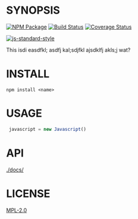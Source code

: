 # SYNOPSIS 
[![NPM Package](https://img.shields.io/npm/v/<modeule-name>.svg?style=flat-square)](https://www.npmjs.org/package/<module-name>)
[![Build Status](https://img.shields.io/travis/<gh-user>/<repo>.svg?branch=master&style=flat-square)](https://travis-ci.org/<gh-user>/<repo>)
[![Coverage Status](https://img.shields.io/coveralls/<gh-user>/<repo>.svg?style=flat-square)](https://coveralls.io/r/<gh-user>/<repo>)

[![js-standard-style](https://cdn.rawgit.com/feross/standard/master/badge.svg)](https://github.com/feross/standard)  

This isdi easdfkl; asdfj kal;sdjfkl ajsdklfj akls;j wat?

# INSTALL
`npm install <name>`

# USAGE

```javascript
 javascript = new Javascript()
```

# API
[./docs/](./docs/index.md)

# LICENSE
[MPL-2.0][LICENSE]

[LICENSE]: https://tldrlegal.com/license/mozilla-public-license-2.0-(mpl-2)
